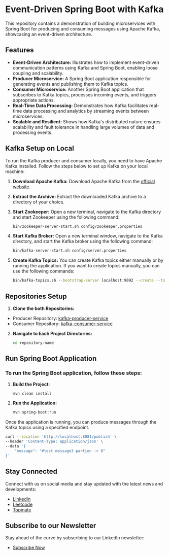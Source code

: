 # Event-Driven Spring Boot with Kafka

This repository contains a demonstration of building microservices with Spring Boot for producing and consuming messages using Apache Kafka, showcasing an event-driven architecture.

## Features

- **Event-Driven Architecture:** Illustrates how to implement event-driven communication patterns using Kafka and Spring Boot, enabling loose coupling and scalability.
- **Producer Microservice:** A Spring Boot application responsible for generating events and publishing them to Kafka topics.
- **Consumer Microservice:** Another Spring Boot application that subscribes to Kafka topics, processes incoming events, and triggers appropriate actions.
- **Real-Time Data Processing:** Demonstrates how Kafka facilitates real-time data processing and analytics by streaming events between microservices.
- **Scalable and Resilient:** Shows how Kafka's distributed nature ensures scalability and fault tolerance in handling large volumes of data and processing events.

## Kafka Setup on Local

To run the Kafka producer and consumer locally, you need to have Apache Kafka installed. Follow the steps below to set up Kafka on your local machine:

1. **Download Apache Kafka:**
   Download Apache Kafka from the [official website](https://kafka.apache.org/downloads).

2. **Extract the Archive:**
   Extract the downloaded Kafka archive to a directory of your choice.

3. **Start Zookeeper:**
   Open a new terminal, navigate to the Kafka directory and start Zookeeper using the following command:
   ```bash
   bin/zookeeper-server-start.sh config/zookeeper.properties
   ```

4. **Start Kafka Broker:**
   Open a new terminal window, navigate to the Kafka directory, and start the Kafka broker using the following command:
   ```bash
   bin/kafka-server-start.sh config/server.properties
   ```

5. **Create Kafka Topics:**
You can create Kafka topics either manually or by running the application. If you want to create topics manually, you can use the following commands:
   ```bash
   bin/kafka-topics.sh --bootstrap-server localhost:9092 --create --topic message-payload-topic --partitions 3 --replication-factor 1
   ```

## Repositories Setup

1. **Clone the both Repositories:**
- Producer Repository: [kafka-producer-service](https://github.com/ashwani-cse/kafka-producer-service)
- Consumer Repository: [kafka-consumer-service](https://github.com/ashwani-cse/kafka-consumer-service.git)

2. **Navigate to Each Project Directories:**
   ```bash
   cd repository-name
   ```

## Run Spring Boot Application 
### To run the Spring Boot application, follow these steps: 
1. **Build the Project:**
   ```bash
   mvn clean install
   ```

3. **Run the Application:**
   ```bash
   mvn spring-boot:run
   ```

Once the application is running, you can produce messages through the Kafka topics using a specified endpoint.
   ```bash
   curl --location 'http://localhost:8081/publish' \
   --header 'Content-Type: application/json' \
   --data '{
       "message": "#test message3 partion -> 0"
   }'
   ```

## Stay Connected

Connect with us on social media and stay updated with the latest news and developments:

- [LinkedIn](https://www.linkedin.com/in/ashwanicse/)
- [Leetcode](https://leetcode.com/ashwani__kumar/)
- [Topmate](https://topmate.io/ashwanikumar)

## Subscribe to our Newsletter
Stay ahead of the curve by subscribing to our LinkedIn newsletter:
- [Subscribe Now](https://www.linkedin.com/newsletters/7084124970443767808/)





